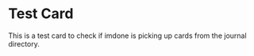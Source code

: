 # Test Card

<!--
id:: tm69f
card:: Test Card
description:: A test card to check if imdone is working
project:: test
priority:: normal
created:: 2023-06-21T10:00:00Z
status:: TODO
tags:: #test
-->

This is a test card to check if imdone is picking up cards from the journal directory. 